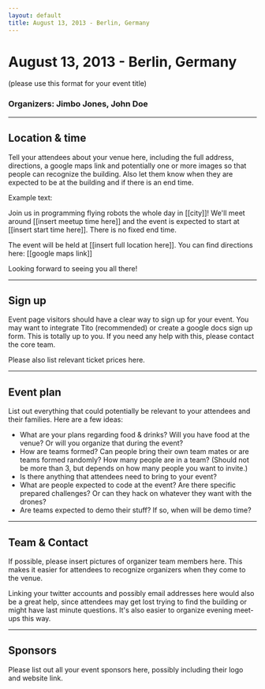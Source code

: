 ```yaml
---
layout: default
title: August 13, 2013 - Berlin, Germany
---
```


# August 13, 2013 - Berlin, Germany

(please use this format for your event title)

### Organizers: Jimbo Jones, John Doe

<hr class="big" />

## Location & time

Tell your attendees about your venue here, including the full address, directions, a google maps link and potentially one or more images so that people can recognize the building. Also let them know when they are expected to be at the building and if there is an end time.

Example text:

<div class="example-text">
  <p>Join us in programming flying robots the whole day in [[city]]!
We'll meet around [[insert meetup time here]] and the event is expected to start at [[insert start time here]]. There is no fixed end time.</p>

  <p>The event will be held at [[insert full location here]]. You can find directions here: [[google maps link]]</p>

  <p>Looking forward to seeing you all there!</p>
</div>

<hr class="big" />

## Sign up

Event page visitors should have a clear way to sign up for your event. You may want to integrate Tito (recommended) or create a google docs sign up form. This is totally up to you. If you need any help with this, please contact the core team.

Please also list relevant ticket prices here.

<hr class="big" />

## Event plan

List out everything that could potentially be relevant to your attendees and their families. Here are a few ideas:

<ul>
  <li>What are your plans regarding food &amp; drinks? Will you have food at the venue? Or will you organize that during the event?</li>
  <li>How are teams formed? Can people bring their own team mates or are teams formed randomly? How many people are in a team? (Should not be more than 3, but depends on how many people you want to invite.)</li>
  <li>Is there anything that attendees need to bring to your event?</li>
  <li>What are people expected to code at the event? Are there specific prepared challenges? Or can they hack on whatever they want with the drones?</li>
  <li>Are teams expected to demo their stuff? If so, when will be demo time?</li>
</ul>

<hr class="big" />

## Team & Contact

If possible, please insert pictures of organizer team members here. This makes it easier for attendees to recognize organizers when they come to the venue.

Linking your twitter accounts and possibly email addresses here would also be a great help, since attendees may get lost trying to find the building or might have last minute questions. It's also easier to organize evening meet-ups this way.

<hr class="big" />

## Sponsors

Please list out all your event sponsors here, possibly including their logo and website link.
